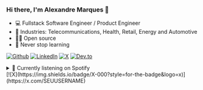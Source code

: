### Hi there, I'm Alexandre Marques 👋

- 💻 Fullstack Software Engineer / Product Engineer
- 🔭 Industries: Telecommunications, Health, Retail, Energy and Automotive
- 🧑‍💻 Open source
- 🌱 Never stop learning

[![Github][github-shield]][author-github]
[![LinkedIn][linkedin-shield]][author-linkedin]
[![X][x-shield]][author-x]
[![Dev.to][devdotto-shield]][author-devdotto]

<details>
  <summary>🎵 Currently listening on Spotify</summary> 
  <img alt="playing now" src="https://spotify-now-playing-svg.vercel.app/api" width="460" height="60">
</details>
[![X](https://img.shields.io/badge/X-000?style=for-the-badge&logo=x)](https://x.com/SEUUSERNAME)

[github-shield]: https://img.shields.io/badge/GitHub-100000?style=for-the-badge&logo=github&logoColor=white
[linkedin-shield]: https://img.shields.io/badge/LinkedIn-0077B5?style=for-the-badge&logo=linkedin&logoColor=white
[x-shield]: https://img.shields.io/badge/X-000?style=for-the-badge&logo=x
[devdotto-shield]: https://img.shields.io/badge/dev.to-0A0A0A?style=for-the-badge&logo=devdotto&logoColor=white

[author-linkedin]:https://www.linkedin.com/in/alexandre-marques-ba87a877
[author-github]:https://links.alexandremarques.io/github
[author-x]: https://links.alexandremarques.io/twitter
[author-devdotto]: https://dev.to/alexmarqs
